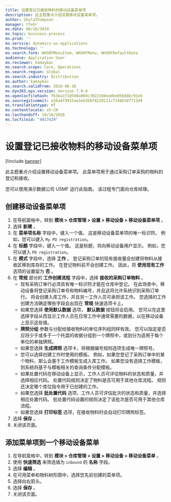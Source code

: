 ```yaml
---
title: 设置登记已接收物料的移动设备菜单项
description: 此主题重点介绍设置移动设备菜单项。
author: ShylaThompson
manager: tfehr
ms.date: 08/16/2019
ms.topic: business-process
ms.prod: ''
ms.service: dynamics-ax-applications
ms.technology: ''
ms.search.form: WHSRFMenuItem, WHSRFMenu, WHSRFDefaultData
audience: Application User
ms.reviewer: kamaybac
ms.search.scope: Core, Operations
ms.search.region: Global
ms.search.industry: Distribution
ms.author: kamaybac
ms.search.validFrom: 2016-06-30
ms.dyn365.ops.version: Version 7.0.0
ms.openlocfilehash: f636a1f3d598a069c3922160eedbe05b68bc91eb
ms.sourcegitcommit: a36a4f9915ae3eb36bf8220111cf1486387713d9
ms.translationtype: HT
ms.contentlocale: zh-CN
ms.lasthandoff: 10/16/2020
ms.locfileid: "4017429"
---
```

# <a name="set-up-a-mobile-device-menu-item-to-register-received-items"></a>设置登记已接收物料的移动设备菜单项

[!include [banner](../../includes/banner.md)]

此主题重点介绍设置移动设备菜单项。 此菜单项用于通过采购订单采购的物料的登记和接收。 

您可以使用演示数据公司 USMF 运行此指南。 该过程专门面向仓库经理。


## <a name="create-a-mobile-device-menu-item"></a>创建移动设备菜单项
1. 在导航窗格中，转到 **模块 > 仓库管理 > 设置 > 移动设备 > 移动设备菜单项** 。
2. 选择 **新建** 。
3. 在 **菜单项名称** 字段中，键入一个值。 这是移动设备菜单项的唯一标识符。 例如，您可以键入 `My PO registration`。  
4. 在 **标题** 字段中，键入一个值。 这是标题，将向移动设备用户显示。 例如，您可以键入 `PO registration`。  
5. 在 **模式** 字段中，选择 **工作** 。 登记采购订单的现有接收量会创建将物料从接收区移到库存的工作。 在登记物料前不会创建工作。 因此，将 **使用现有工作** 选项的设置留为 **否** 。
6. 在 **常规** 部分的 **工作创建流程** 字段中，选择 **接收的采购订单物料** 。
    - 现有采购订单行必须具有唯一标识符才能在仓库中登记。 在此场景中，移动设备将登记采购订单号和物料编号，并且这将允许系统识别采购订单行。 将会创建入库工作，并且另一工作人员可承担该工作。  您选择的工作创建方法确定哪些字段会出现在 **常规** 快速选项卡上。  
    - 如果您选择 **使用默认数据** 选项， **默认数据** 按钮将会启用。 您可以在这里选择字段从而显示工作人员在日常工作中通常需要的数据，以在移动设备上显示这些值。  
    - **牌照分组** 参数与分配给接收物料的单位序列组同样有效。 您可以指定是否应将少于或多于一个托盘的收据分组到一个牌照中，或划分为适用于每个单位的单独牌照。  
    - 如果您选择 **生成牌照** 选项卡，将根据编号规则选项生成唯一牌照号。  
    - 您可以选择创建工作时使用的模板。 例如，如果您登记了采购订单中的某个物料，那么会基于工作模板生成入库工作。 如果您没有选择工作模板，则系统将基于与模板相关的查询条件分配模板。  
    - 如果处置代码在移动设备上显示，工作人员可评估物料的状态和质量，并选择相应代码。 处置代码规则决定了物料是否可用于其他仓库流程。 规则还决定哪个库位指令用于已创建的工作。   
    - 如果您选择 **批处置代码** 选项，工作人员可评估批次的状态和质量，并选择相应处置代码。 批处置代码设置的规则决定了该批次是否可用于其他仓库流程。  
    - 如果您选择 **打印标签** 选项，在接收物料时会自动打印牌照标签。  
7. 选择 **保存** 。
8. 关闭该页面。

## <a name="add-the-menu-item-to-a-mobile-device-menu"></a>添加菜单项到一个移动设备菜单
1. 在导航窗格中，转到 **模块 > 仓库管理 > 设置 > 移动设备 > 移动设备菜单** 。
2. 使用 **快速筛选** 来筛选值为 `inbound` 的 **名称** 字段。
3. 选择 **编辑** 。
4. 在可用菜单和物料树形图中，选择您先前创建的菜单项。
5. 选择向右箭头。
6. 选择 **保存** 。
7. 关闭该页面。

